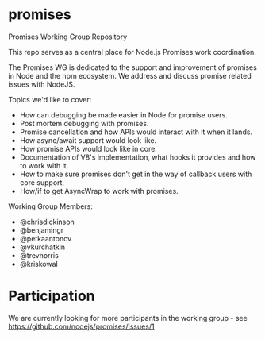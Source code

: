 # promises
Promises Working Group Repository


This repo serves as a central place for Node.js Promises work coordination.

The Promises  WG is dedicated to the support and improvement of promises in Node and the npm ecosystem. We address and discuss promise related issues with NodeJS. 


Topics we'd like to cover:

 - How can debugging be made easier in Node for promise users.
 - Post mortem debugging with promises.
 - Promise cancellation and how APIs would interact with it when it lands.
 - How async/await support would look like.
 - How promise APIs would look like in core.
 - Documentation of V8's implementation, what hooks it provides and how to work with it.
 - How to make sure promises don't get in the way of callback users with core support.
 - How/if to get AsyncWrap to work with promises.

Working Group Members:
 - @chrisdickinson
 - @benjamingr
 - @petkaantonov
 - @vkurchatkin
 - @trevnorris
 - @kriskowal
 
# Participation

We are currently looking for more participants in the working group - see https://github.com/nodejs/promises/issues/1

